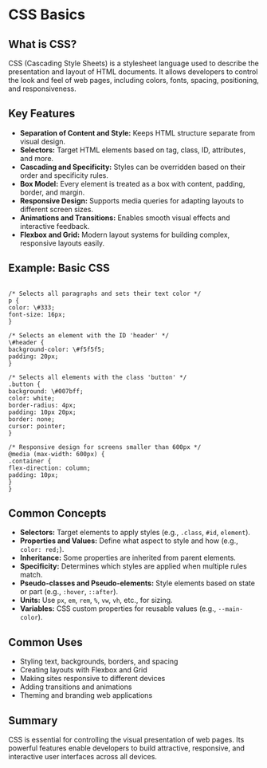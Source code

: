 # CSS Basics


## What is CSS?

CSS (Cascading Style Sheets) is a stylesheet language used to describe the presentation and layout of HTML documents. It allows developers to control the look and feel of web pages, including colors, fonts, spacing, positioning, and responsiveness.

## Key Features

- **Separation of Content and Style:** Keeps HTML structure separate from visual design.
- **Selectors:** Target HTML elements based on tag, class, ID, attributes, and more.
- **Cascading and Specificity:** Styles can be overridden based on their order and specificity rules.
- **Box Model:** Every element is treated as a box with content, padding, border, and margin.
- **Responsive Design:** Supports media queries for adapting layouts to different screen sizes.
- **Animations and Transitions:** Enables smooth visual effects and interactive feedback.
- **Flexbox and Grid:** Modern layout systems for building complex, responsive layouts easily.

## Example: Basic CSS

```

/* Selects all paragraphs and sets their text color */
p {
color: \#333;
font-size: 16px;
}

/* Selects an element with the ID 'header' */
\#header {
background-color: \#f5f5f5;
padding: 20px;
}

/* Selects all elements with the class 'button' */
.button {
background: \#007bff;
color: white;
border-radius: 4px;
padding: 10px 20px;
border: none;
cursor: pointer;
}

/* Responsive design for screens smaller than 600px */
@media (max-width: 600px) {
.container {
flex-direction: column;
padding: 10px;
}
}

```

## Common Concepts

- **Selectors:** Target elements to apply styles (e.g., `.class`, `#id`, `element`).
- **Properties and Values:** Define what aspect to style and how (e.g., `color: red;`).
- **Inheritance:** Some properties are inherited from parent elements.
- **Specificity:** Determines which styles are applied when multiple rules match.
- **Pseudo-classes and Pseudo-elements:** Style elements based on state or part (e.g., `:hover`, `::after`).
- **Units:** Use `px`, `em`, `rem`, `%`, `vw`, `vh`, etc., for sizing.
- **Variables:** CSS custom properties for reusable values (e.g., `--main-color`).

## Common Uses

- Styling text, backgrounds, borders, and spacing
- Creating layouts with Flexbox and Grid
- Making sites responsive to different devices
- Adding transitions and animations
- Theming and branding web applications

## Summary

CSS is essential for controlling the visual presentation of web pages. Its powerful features enable developers to build attractive, responsive, and interactive user interfaces across all devices.


